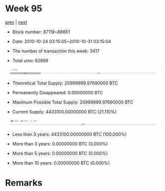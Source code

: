 # Week 95

[prev](week0094.md) | [next](week0096.md)

- Block number: 87119~88661

- Date: 2010-10-24 03:15:05~2010-10-31 03:15:04

- The number of transaction this week: 3417

- Total utxo: 62668

![](../images/mined_week0095.png)

- Theoretical Total Supply: 20999999.97690000 BTC

- Permanently Disappeared: 0.00000000 BTC

- Maximum Possible Total Supply: 20999999.97690000 BTC

- Current Supply: 4433100.00000000 BTC (21.110%)

![](../images/year_week0095.png)


- Less than 3 years: 4433100.00000000 BTC (100.000%)

- More than 3 years: 0.00000000 BTC (0.000%)

- More than 5 years: 0.00000000 BTC (0.000%)

- More than 10 years: 0.00000000 BTC (0.000%)

# Remarks

